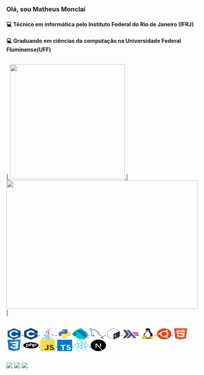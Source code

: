 ### Olá, sou Matheus Monclai
#### 💻 Técnico em informática pelo Instituto Federal do Rio de Janeiro (IFRJ)
#### :computer: Graduando em ciências da computação na Universidade Federal Fluminense(UFF)

##

<div>
  <a href="https://github.com/monclai">
    
| <img height="300em" width="300em" src="https://github-readme-stats.vercel.app/api/top-langs/?username=monclai&langs_count=16&theme=algolia"/> |      <img height="335em" width="500em" src="https://github-readme-stats.vercel.app/api?username=monclai&show_icons=true&theme=algolia&include_all_commits=true&count_private=true"/>   |
<!-- | ------------------------------------------------------------ | ---- | -->


    
<!--   <img height="300em" width="300em" src="https://github-readme-stats.vercel.app/api/top-langs/?username=monclai&langs_count=16&theme=algolia"/> -->
<!--   <img  src="https://github-readme-stats.vercel.app/api?username=monclai&show_icons=true&theme=algolia&include_all_commits=true&count_private=true"/>  -->
</div>
  
<div style="display: inline_block"><br>
<img align="center" alt="c-lang" height="30" width="40" src="https://raw.githubusercontent.com/devicons/devicon/master/icons/c/c-plain.svg">
<img align="center" alt="cplusplus-lagn" height="30" width="40" src="https://raw.githubusercontent.com/devicons/devicon/master/icons/cplusplus/cplusplus-plain.svg">
<img align="center" alt="java-lang" height="30" width="40" src="https://raw.githubusercontent.com/devicons/devicon/master/icons/java/java-original.svg">
<img align="center" alt="Python-lang" height="30" width="40" src="https://raw.githubusercontent.com/devicons/devicon/master/icons/python/python-original.svg"><img align="center" alt="Dart-lang" height="30" width="40" src="https://raw.githubusercontent.com/devicons/devicon/master/icons/dart/dart-original.svg">
<img align="center" alt="Mysql-lang" height="30" width="40" src="https://raw.githubusercontent.com/devicons/devicon/master/icons/mysql/mysql-plain.svg">
<img align="center" alt="bash" height="30" width="40" src="https://raw.githubusercontent.com/devicons/devicon/master/icons/bash/bash-original.svg">
<img align="center" alt="haskell-lang" height="30" width="40" src="https://raw.githubusercontent.com/devicons/devicon/master/icons/haskell/haskell-original.svg">
<img align="center" alt="linux" height="30" width="40" src="https://raw.githubusercontent.com/devicons/devicon/master/icons/linux/linux-original.svg">
<img align="center" alt="Ubuntu" height="30" width="40" src="https://github.com/devicons/devicon/blob/master/icons/ubuntu/ubuntu-plain.svg">
<img align="center" alt="HTML" height="30" width="40" src="https://github.com/devicons/devicon/blob/master/icons/html5/html5-original.svg">
<img align="center" alt="CSS" height="30" width="40" src="https://github.com/devicons/devicon/blob/master/icons/css3/css3-original.svg">
 <img align="center" alt="PHP" height="30" width="40" src="https://github.com/devicons/devicon/blob/master/icons/php/php-plain.svg">
<img align="center" alt="Javascript" height="30" width="40" src="https://github.com/devicons/devicon/blob/master/icons/javascript/javascript-original.svg">
<img align="center" alt="Typescript" height="30" width="40" src="https://github.com/devicons/devicon/blob/master/icons/typescript/typescript-original.svg">
<img align="center" alt="ReactJS" height="30" width="40" src="https://github.com/devicons/devicon/blob/master/icons/react/react-original.svg">
<img align="center" alt="NextJS" height="30" width="40" src="https://github.com/devicons/devicon/blob/master/icons/nextjs/nextjs-original.svg">
  
##
  
<div>
<a href="https://www.linkedin.com/in/matheus-monclai" target="_blank"><img src="https://img.shields.io/badge/-LinkedIn-%230077B5?style=for-the-badge&logo=linkedin&logoColor=white" target="_blank"></a> 
<a href = "mailto:matheusmonclai@gmail.com"><img src="https://img.shields.io/badge/-Gmail-%23333?style=for-the-badge&logo=gmail&logoColor=white" target="_blank"></a>
<a href = "mailto:matheusmonclai@outlook.com"><img src="https://img.shields.io/badge/Microsoft_Outlook-0078D4?style=for-the-badge&logo=microsoft-outlook&logoColor=white" target="_blank"></a>  
</div>

